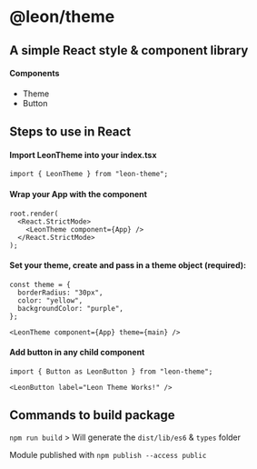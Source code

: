 # @leon/theme

## A simple React style & component library

#### Components

- Theme
- Button

## Steps to use in React

#### Import LeonTheme into your index.tsx

```
import { LeonTheme } from "leon-theme";
```

#### Wrap your App with the component

```
root.render(
  <React.StrictMode>
    <LeonTheme component={App} />
  </React.StrictMode>
);
```

#### Set your theme, create and pass in a theme object (required):

```
const theme = {
  borderRadius: "30px",
  color: "yellow",
  backgroundColor: "purple",
};

<LeonTheme component={App} theme={main} />
```

#### Add button in any child component

```
import { Button as LeonButton } from "leon-theme";

<LeonButton label="Leon Theme Works!" />
```

## Commands to build package

`npm run build` > Will generate the `dist/lib/es6` & `types` folder

Module published with `npm publish --access public`
